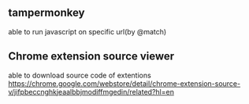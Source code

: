 
## tampermonkey
able to run javascript on specific url(by @match)

## Chrome extension source viewer
able to download source code of extentions
https://chrome.google.com/webstore/detail/chrome-extension-source-v/jifpbeccnghkjeaalbbjmodiffmgedin/related?hl=en


